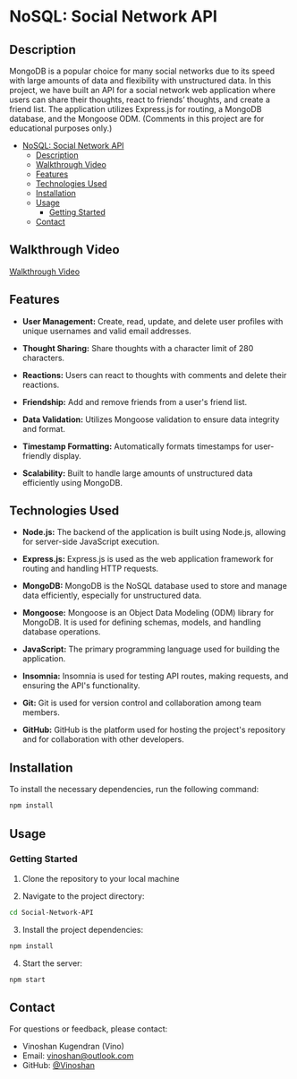 # NoSQL: Social Network API

## Description

MongoDB is a popular choice for many social networks due to its speed with large amounts of data and flexibility with unstructured data. In this project, we have built an API for a social network web application where users can share their thoughts, react to friends’ thoughts, and create a friend list. The application utilizes Express.js for routing, a MongoDB database, and the Mongoose ODM. (Comments in this project are for educational purposes only.)

- [NoSQL: Social Network API](#nosql-social-network-api)
  - [Description](#description)
  - [Walkthrough Video](#walkthrough-video)
  - [Features](#features)
  - [Technologies Used](#technologies-used)
  - [Installation](#installation)
  - [Usage](#usage)
    - [Getting Started](#getting-started)
  - [Contact](#contact)

## Walkthrough Video
[Walkthrough Video](https://youtu.be/sDRwKcK-VgM)

## Features

- **User Management:** Create, read, update, and delete user profiles with unique usernames and valid email addresses.

- **Thought Sharing:** Share thoughts with a character limit of 280 characters.

- **Reactions:** Users can react to thoughts with comments and delete their reactions.

- **Friendship:** Add and remove friends from a user's friend list.

- **Data Validation:** Utilizes Mongoose validation to ensure data integrity and format.

- **Timestamp Formatting:** Automatically formats timestamps for user-friendly display.

- **Scalability:** Built to handle large amounts of unstructured data efficiently using MongoDB.

## Technologies Used

- **Node.js:** The backend of the application is built using Node.js, allowing for server-side JavaScript execution.

- **Express.js:** Express.js is used as the web application framework for routing and handling HTTP requests.

- **MongoDB:** MongoDB is the NoSQL database used to store and manage data efficiently, especially for unstructured data.

- **Mongoose:** Mongoose is an Object Data Modeling (ODM) library for MongoDB. It is used for defining schemas, models, and handling database operations.

- **JavaScript:** The primary programming language used for building the application.

- **Insomnia:** Insomnia is used for testing API routes, making requests, and ensuring the API's functionality.

- **Git:** Git is used for version control and collaboration among team members.

- **GitHub:** GitHub is the platform used for hosting the project's repository and for collaboration with other developers.

## Installation

To install the necessary dependencies, run the following command:

```bash
npm install
```

## Usage

### Getting Started

1. Clone the repository to your local machine

2. Navigate to the project directory:

```bash
cd Social-Network-API
```

3. Install the project dependencies:

```bash
npm install
```

4. Start the server:

```bash
npm start
```

## Contact
For questions or feedback, please contact:
- Vinoshan Kugendran (Vino)
- Email: vinoshan@outlook.com
- GitHub: [@Vinoshan](https://github.com/Vinoshan)